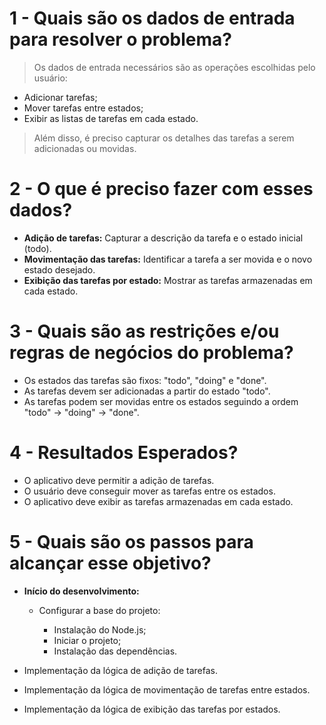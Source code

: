 # 1 - **Quais são os dados de entrada para resolver o problema?**

   > Os dados de entrada necessários são as operações escolhidas pelo usuário:

  - Adicionar tarefas;
  - Mover tarefas entre estados;
  - Exibir as listas de tarefas em cada estado.

   > Além disso, é preciso capturar os detalhes das tarefas a serem adicionadas ou movidas.

# 2 - **O que é preciso fazer com esses dados?**

   - **Adição de tarefas:** Capturar a descrição da tarefa e o estado inicial (todo).
   - **Movimentação das tarefas:** Identificar a tarefa a ser movida e o novo estado desejado.
   - **Exibição das tarefas por estado:** Mostrar as tarefas armazenadas em cada estado.

# 3 - **Quais são as restrições e/ou regras de negócios do problema?**

   - Os estados das tarefas são fixos: "todo", "doing" e "done".
   - As tarefas devem ser adicionadas a partir do estado "todo".
   - As tarefas podem ser movidas entre os estados seguindo a ordem "todo" -> "doing" -> "done".

# 4 - **Resultados Esperados?**

   - O aplicativo deve permitir a adição de tarefas.
   - O usuário deve conseguir mover as tarefas entre os estados.
   - O aplicativo deve exibir as tarefas armazenadas em cada estado.

# 5 - **Quais são os passos para alcançar esse objetivo?**

   - **Início do desenvolvimento:**

        - Configurar a base do projeto:

            - Instalação do Node.js;
            - Iniciar o projeto;
            - Instalação das dependências.
 
   - Implementação da lógica de adição de tarefas.
   - Implementação da lógica de movimentação de tarefas entre estados.
   - Implementação da lógica de exibição das tarefas por estados.